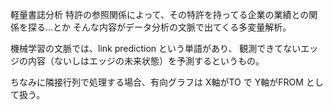 軽量書誌分析
特許の参照関係によって、その特許を持ってる企業の業績との関係を探る…とか
そんな内容がデータ分析の文脈で出てくる多変量解析。

機械学習の文脈では、link prediction という単語があり、
観測できてないエッジの内容（ないしはエッジの未来状態）を予測するというもの。


ちなみに隣接行列で処理する場合、有向グラフは X軸がTO で Y軸がFROM として扱う。
